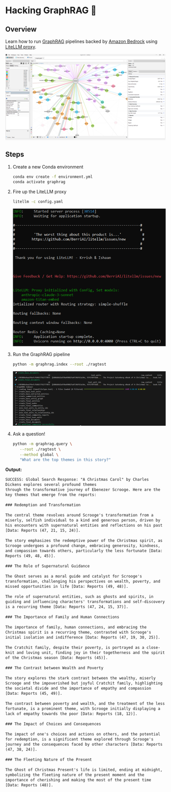 # Hacking GraphRAG 🌄

## Overview

Learn how to run [GraphRAG](https://www.microsoft.com/en-us/research/blog/graphrag-unlocking-llm-discovery-on-narrative-private-data/) pipelines backed by [Amazon Bedrock](https://aws.amazon.com/bedrock/) using [LiteLLM proxy](https://litellm.vercel.app/docs/simple_proxy).

![](images/merged_graph.png)

## Steps

1. Create a new Conda environment

	```bash
	conda env create -f environment.yml
	conda activate graphrag
	```

2. Fire up the LiteLLM proxy

	```bash
	litellm -c config.yaml
	```

	![](images/litellm.png)

3. Run the GraphRAG pipeline

	```bash
	python -m graphrag.index --root ./ragtest
	```

	![](images/pipeline.png)

4. Ask a question!

	```bash
	python -m graphrag.query \
       --root ./ragtest \
       --method global \
       "What are the top themes in this story?"
	```

**Output:**

```
SUCCESS: Global Search Response: "A Christmas Carol" by Charles Dickens explores several profound themes
through the transformative journey of Ebenezer Scrooge. Here are the key themes that emerge from the reports:

### Redemption and Transformation

The central theme revolves around Scrooge's transformation from a miserly, selfish individual to a kind and generous person, driven by his encounters with supernatural entities and reflections on his past [Data: Reports (47, 21, 15, 24)]. 

The story emphasizes the redemptive power of the Christmas spirit, as Scrooge undergoes a profound change, embracing generosity, kindness, and compassion towards others, particularly the less fortunate [Data: Reports (49, 48, 45)].

### The Role of Supernatural Guidance

The Ghost serves as a moral guide and catalyst for Scrooge's transformation, challenging his perspectives on wealth, poverty, and missed opportunities in life [Data: Reports (49, 48)].

The role of supernatural entities, such as ghosts and spirits, in guiding and influencing characters' transformations and self-discovery is a recurring theme [Data: Reports (47, 24, 15, 37)].

### The Importance of Family and Human Connections

The importance of family, human connections, and embracing the Christmas spirit is a recurring theme, contrasted with Scrooge's initial isolation and indifference [Data: Reports (47, 19, 30, 25)].

The Cratchit family, despite their poverty, is portrayed as a close-knit and loving unit, finding joy in their togetherness and the spirit of the Christmas season [Data: Reports (45)].

### The Contrast between Wealth and Poverty

The story explores the stark contrast between the wealthy, miserly Scrooge and the impoverished but joyful Cratchit family, highlighting the societal divide and the importance of empathy and compassion [Data: Reports (45, 49)].

The contrast between poverty and wealth, and the treatment of the less fortunate, is a prominent theme, with Scrooge initially displaying a lack of empathy towards the poor [Data: Reports (18, 12)].

### The Impact of Choices and Consequences

The impact of one's choices and actions on others, and the potential for redemption, is a significant theme explored through Scrooge's journey and the consequences faced by other characters [Data: Reports (47, 38, 24)].

### The Fleeting Nature of the Present

The Ghost of Christmas Present's life is limited, ending at midnight, symbolizing the fleeting nature of the present moment and the importance of cherishing and making the most of the present time [Data: Reports (48)].
```
